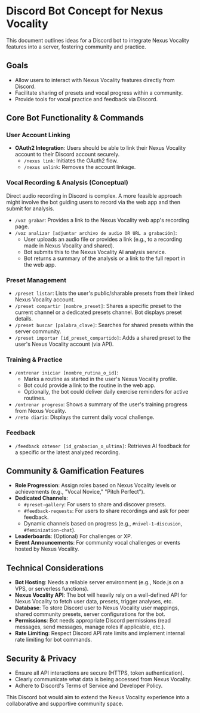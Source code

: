 
# Discord Bot Concept for Nexus Vocality

This document outlines ideas for a Discord bot to integrate Nexus Vocality features into a server, fostering community and practice.

## Goals

*   Allow users to interact with Nexus Vocality features directly from Discord.
*   Facilitate sharing of presets and vocal progress within a community.
*   Provide tools for vocal practice and feedback via Discord.

## Core Bot Functionality & Commands

### User Account Linking
*   **OAuth2 Integration**: Users should be able to link their Nexus Vocality account to their Discord account securely.
    *   ` /nexus link `: Initiates the OAuth2 flow.
    *   ` /nexus unlink `: Removes the account linkage.

### Vocal Recording & Analysis (Conceptual)
Direct audio recording in Discord is complex. A more feasible approach might involve the bot guiding users to record via the web app and then submit for analysis.

*   ` /voz grabar `: Provides a link to the Nexus Vocality web app's recording page.
*   ` /voz analizar [adjuntar archivo de audio OR URL a grabación] `:
    *   User uploads an audio file or provides a link (e.g., to a recording made in Nexus Vocality and shared).
    *   Bot submits this to the Nexus Vocality AI analysis service.
    *   Bot returns a summary of the analysis or a link to the full report in the web app.

### Preset Management
*   ` /preset listar `: Lists the user's public/sharable presets from their linked Nexus Vocality account.
*   ` /preset compartir [nombre_preset] `: Shares a specific preset to the current channel or a dedicated presets channel. Bot displays preset details.
*   ` /preset buscar [palabra_clave] `: Searches for shared presets within the server community.
*   ` /preset importar [id_preset_compartido] `: Adds a shared preset to the user's Nexus Vocality account (via API).

### Training & Practice
*   ` /entrenar iniciar [nombre_rutina_o_id] `:
    *   Marks a routine as started in the user's Nexus Vocality profile.
    *   Bot could provide a link to the routine in the web app.
    *   Optionally, the bot could deliver daily exercise reminders for active routines.
*   ` /entrenar progreso `: Shows a summary of the user's training progress from Nexus Vocality.
*   ` /reto diario `: Displays the current daily vocal challenge.

### Feedback
*   ` /feedback obtener [id_grabacion_o_ultima] `: Retrieves AI feedback for a specific or the latest analyzed recording.

## Community & Gamification Features

*   **Role Progression**: Assign roles based on Nexus Vocality levels or achievements (e.g., "Vocal Novice," "Pitch Perfect").
*   **Dedicated Channels**:
    *   `#preset-gallery`: For users to share and discover presets.
    *   `#feedback-requests`: For users to share recordings and ask for peer feedback.
    *   Dynamic channels based on progress (e.g., ` #nivel-1-discusion `, ` #feminization-chat `).
*   **Leaderboards**: (Optional) For challenges or XP.
*   **Event Announcements**: For community vocal challenges or events hosted by Nexus Vocality.

## Technical Considerations

*   **Bot Hosting**: Needs a reliable server environment (e.g., Node.js on a VPS, or serverless functions).
*   **Nexus Vocality API**: The bot will heavily rely on a well-defined API for Nexus Vocality to fetch user data, presets, trigger analyses, etc.
*   **Database**: To store Discord user to Nexus Vocality user mappings, shared community presets, server configurations for the bot.
*   **Permissions**: Bot needs appropriate Discord permissions (read messages, send messages, manage roles if applicable, etc.).
*   **Rate Limiting**: Respect Discord API rate limits and implement internal rate limiting for bot commands.

## Security & Privacy

*   Ensure all API interactions are secure (HTTPS, token authentication).
*   Clearly communicate what data is being accessed from Nexus Vocality.
*   Adhere to Discord's Terms of Service and Developer Policy.

This Discord bot would aim to extend the Nexus Vocality experience into a collaborative and supportive community space.
